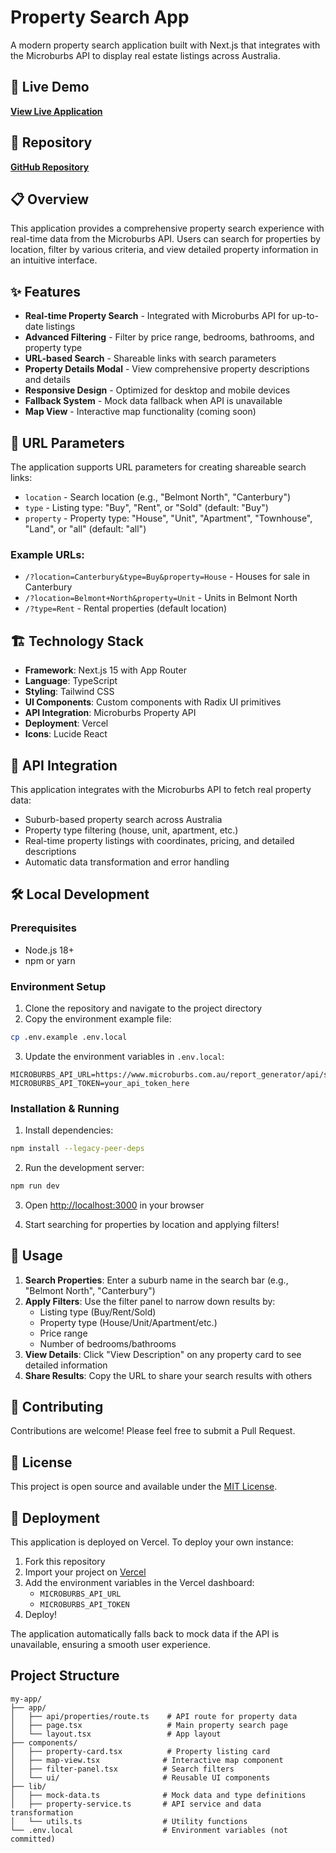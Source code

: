 # Property Search App

A modern property search application built with Next.js that integrates with the Microburbs API to display real estate listings across Australia.

## 🚀 Live Demo

**[View Live Application](https://my-i09etgdra-allen8864s-projects.vercel.app)**

## 📂 Repository

**[GitHub Repository](https://github.com/Allen8864/property-mini-project)**

## 📋 Overview

This application provides a comprehensive property search experience with real-time data from the Microburbs API. Users can search for properties by location, filter by various criteria, and view detailed property information in an intuitive interface.

## ✨ Features

- **Real-time Property Search** - Integrated with Microburbs API for up-to-date listings
- **Advanced Filtering** - Filter by price range, bedrooms, bathrooms, and property type
- **URL-based Search** - Shareable links with search parameters
- **Property Details Modal** - View comprehensive property descriptions and details
- **Responsive Design** - Optimized for desktop and mobile devices
- **Fallback System** - Mock data fallback when API is unavailable
- **Map View** - Interactive map functionality (coming soon)

## 🔗 URL Parameters

The application supports URL parameters for creating shareable search links:

- `location` - Search location (e.g., "Belmont North", "Canterbury")
- `type` - Listing type: "Buy", "Rent", or "Sold" (default: "Buy")
- `property` - Property type: "House", "Unit", "Apartment", "Townhouse", "Land", or "all" (default: "all")

### Example URLs:
- `/?location=Canterbury&type=Buy&property=House` - Houses for sale in Canterbury
- `/?location=Belmont+North&property=Unit` - Units in Belmont North
- `/?type=Rent` - Rental properties (default location)

## 🏗️ Technology Stack

- **Framework**: Next.js 15 with App Router
- **Language**: TypeScript
- **Styling**: Tailwind CSS
- **UI Components**: Custom components with Radix UI primitives
- **API Integration**: Microburbs Property API
- **Deployment**: Vercel
- **Icons**: Lucide React

## 🔌 API Integration

This application integrates with the Microburbs API to fetch real property data:
- Suburb-based property search across Australia
- Property type filtering (house, unit, apartment, etc.)
- Real-time property listings with coordinates, pricing, and detailed descriptions
- Automatic data transformation and error handling

## 🛠️ Local Development

### Prerequisites
- Node.js 18+ 
- npm or yarn

### Environment Setup

1. Clone the repository and navigate to the project directory
2. Copy the environment example file:
```bash
cp .env.example .env.local
```

3. Update the environment variables in `.env.local`:
```env
MICROBURBS_API_URL=https://www.microburbs.com.au/report_generator/api/suburb/properties
MICROBURBS_API_TOKEN=your_api_token_here
```

### Installation & Running

1. Install dependencies:
```bash
npm install --legacy-peer-deps
```

2. Run the development server:
```bash
npm run dev
```

3. Open [http://localhost:3000](http://localhost:3000) in your browser

4. Start searching for properties by location and applying filters!

## 📱 Usage

1. **Search Properties**: Enter a suburb name in the search bar (e.g., "Belmont North", "Canterbury")
2. **Apply Filters**: Use the filter panel to narrow down results by:
   - Listing type (Buy/Rent/Sold)
   - Property type (House/Unit/Apartment/etc.)
   - Price range
   - Number of bedrooms/bathrooms
3. **View Details**: Click "View Description" on any property card to see detailed information
4. **Share Results**: Copy the URL to share your search results with others

## 🤝 Contributing

Contributions are welcome! Please feel free to submit a Pull Request.

## 📄 License

This project is open source and available under the [MIT License](LICENSE).

## 🚀 Deployment

This application is deployed on Vercel. To deploy your own instance:

1. Fork this repository
2. Import your project on [Vercel](https://vercel.com/new)
3. Add the environment variables in the Vercel dashboard:
   - `MICROBURBS_API_URL`
   - `MICROBURBS_API_TOKEN`
4. Deploy!

The application automatically falls back to mock data if the API is unavailable, ensuring a smooth user experience.

## Project Structure

```
my-app/
├── app/
│   ├── api/properties/route.ts    # API route for property data
│   ├── page.tsx                   # Main property search page
│   └── layout.tsx                 # App layout
├── components/
│   ├── property-card.tsx          # Property listing card
│   ├── map-view.tsx              # Interactive map component
│   ├── filter-panel.tsx          # Search filters
│   └── ui/                       # Reusable UI components
├── lib/
│   ├── mock-data.ts              # Mock data and type definitions
│   ├── property-service.ts       # API service and data transformation
│   └── utils.ts                  # Utility functions
└── .env.local                    # Environment variables (not committed)
```
